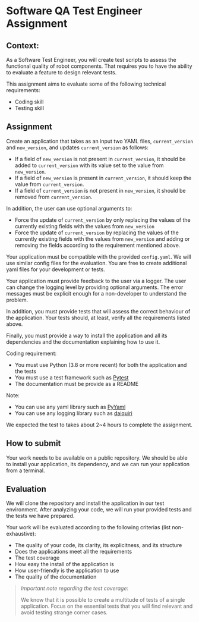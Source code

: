 # Software QA Test Engineer Assignment

## Context:

As a Software Test Engineer, you will create test scripts to assess the functional
quality of robot components. That requires you to have the ability to evaluate a
feature to design relevant tests.

This assignment aims to evaluate some of the following technical requirements:
- Coding skill
- Testing skill


## Assignment

Create an application that takes as an input two YAML files, `current_version`
and `new_version`, and updates `current_version` as follows:
- If a field of `new_version` is not present in `current_version`, it should be
  added to `current_version` with its value set to the value from `new_version`.
- If a field of `new_version` is present in `current_version`, it should keep the
  value from `current_version`.
- If a field of `current_version` is not present in `new_version`, it should be
  removed from `current_version`.

In addition, the user can use optional arguments to:
- Force the update of `current_version` by only replacing the values of the
  currently existing fields with the values from `new_version`
- Force the update of `current_version` by replacing the values of the currently
  existing fields with the values from `new_version` and adding or removing the
  fields according  to the requirement mentioned above.

Your application must be compatible with the provided `config.yaml`. We will use
similar config files for the evaluation. You are free to create additional yaml
files for your development or tests.

Your application must provide feedback to the user via a logger. The user can
change the logging level by providing optional arguments. The error messages must
be explicit enough for a non-developer to understand the problem.

In addition, you must provide tests that will assess the correct behaviour of the
application. Your tests should, at least, verify all the requirements listed above.

Finally, you must provide a way to install the application and all its dependencies
and the documentation explaining how to use it.

Coding requirement:
- You must use Python (3.8 or more recent) for both the application and the tests
- You must use a test framework such as [Pytest](https://docs.pytest.org/)
- The documentation must be provide as a README

Note:
- You can use any yaml library such as [PyYaml](https://pyyaml.org/wiki/PyYAML)
- You can use any logging library such as [daiquiri](https://daiquiri.readthedocs.io/en/latest/)


We expected the test to takes about 2~4 hours to complete the assignment.


## How to submit

Your work needs to be available on a public repository. We should be able to
install your application, its dependency, and we can run your application from a
terminal.


##  Evaluation

We will clone the repository and install the application in our test environment.
After analyzing your code, we will run your provided tests and the tests we have
prepared.

Your work will be evaluated according to the following criterias (list non-exhaustive):
- The quality of your code, its clarity, its explicitness, and its structure
- Does the applications meet all the requirements
- The test coverage
- How easy the install of the application is
- How user-friendly is the application to use
- The quality of the documentation

> _Important note regarding the test coverage_:
>
> We know that it is possible to create a multitude of tests of a single
> application. Focus on the essential tests that you will find relevant and avoid
> testing strange corner cases.

